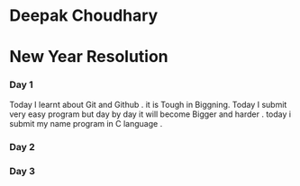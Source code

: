 # Deepak Choudhary
# New Year Resolution 

### Day 1
Today I learnt about Git and Github . it is Tough in Biggning. 
Today I submit very easy program but day by day it will become Bigger and harder .
today i submit my name program in C language .


### Day 2


### Day 3
